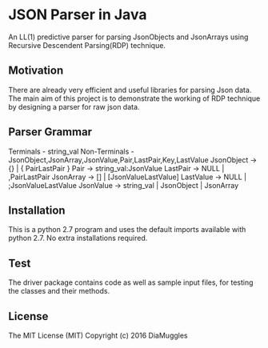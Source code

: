 # JSON Parser in Java 

An LL(1) predictive parser for parsing JsonObjects and JsonArrays using Recursive Descendent Parsing(RDP) technique.

## Motivation
There are already very efficient and useful libraries for parsing Json data. The main aim of this project is to demonstrate the working of RDP technique by designing a parser for raw json data.

## Parser Grammar
Terminals - string_val
Non-Terminals - JsonObject,JsonArray,JsonValue,Pair,LastPair,Key,LastValue
JsonObject -> {} | { PairLastPair }
Pair -> string_val:JsonValue
LastPair -> NULL | ,PairLastPair
JsonArray -> [] | [JsonValueLastValue]
LastValue -> NULL | ;JsonValueLastValue
JsonValue -> string_val | JsonObject | JsonArray

## Installation
This is a python 2.7 program and uses the default imports available with python 2.7. No extra installations required.

## Test
The driver package contains code as well as sample input files, for testing the classes and their methods.

## License
The MIT License (MIT)
Copyright (c) 2016 DiaMuggles

